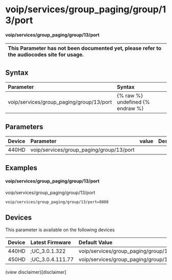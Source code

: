 ﻿---
description: voip/services/group_paging/group/13/port
search:
    keywords: ['voip','services','group_paging','group','13','port']
---

# voip/services/group_paging/group/13/port

#### voip/services/group_paging/group/13/port


| This Parameter has not been documented yet, please refer to the audiocodes site for usage.  |
| :--- |

## Syntax
| Parameter | Syntax |
| :--- | :--- |
|voip/services/group_paging/group/13/port | {% raw %} undefined {% endraw %} |

## Parameters
|Device|Parameter|value|Description|
|:---|:---|:---|:---|
| 440HD | voip/services/group_paging/group/13/port |  |  |

## Examples
#### voip/services/group_paging/group/13/port

voip/services/group_paging/group/13/port

```
voip/services/group_paging/group/13/port=8888
```

## Devices
This parameter is available on the following devices

| Device | Latest Firmware | Default Value |
|:---|:---|:---|
| 440HD | ;UC_3.0.1.322 | voip/services/group_paging/group/13/port=8888 
| 450HD | ;UC_3.0.4.111.77 | voip/services/group_paging/group/13/port=8888 

(view disclaimer)[disclaimer]
